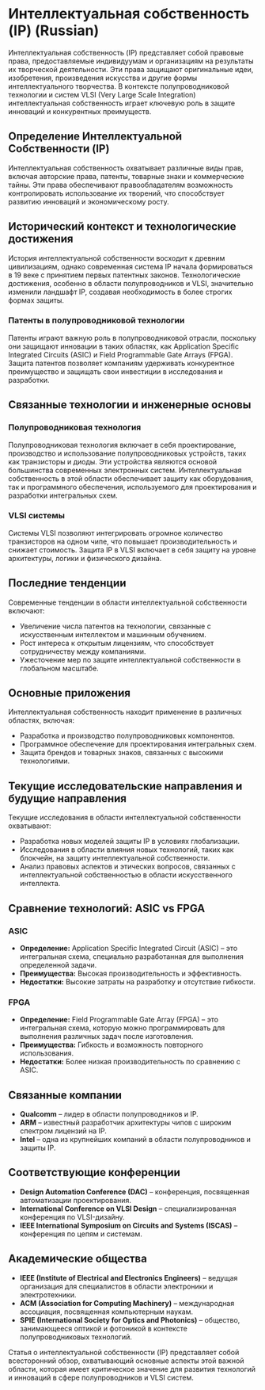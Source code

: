 # Интеллектуальная собственность (IP) (Russian)

Интеллектуальная собственность (IP) представляет собой правовые права, предоставляемые индивидуумам и организациям на результаты их творческой деятельности. Эти права защищают оригинальные идеи, изобретения, произведения искусства и другие формы интеллектуального творчества. В контексте полупроводниковой технологии и систем VLSI (Very Large Scale Integration) интеллектуальная собственность играет ключевую роль в защите инноваций и конкурентных преимуществ.

## Определение Интеллектуальной Собственности (IP)

Интеллектуальная собственность охватывает различные виды прав, включая авторские права, патенты, товарные знаки и коммерческие тайны. Эти права обеспечивают правообладателям возможность контролировать использование их творений, что способствует развитию инноваций и экономическому росту.

## Исторический контекст и технологические достижения

История интеллектуальной собственности восходит к древним цивилизациям, однако современная система IP начала формироваться в 19 веке с принятием первых патентных законов. Технологические достижения, особенно в области полупроводников и VLSI, значительно изменили ландшафт IP, создавая необходимость в более строгих формах защиты.

### Патенты в полупроводниковой технологии

Патенты играют важную роль в полупроводниковой отрасли, поскольку они защищают инновации в таких областях, как Application Specific Integrated Circuits (ASIC) и Field Programmable Gate Arrays (FPGA). Защита патентов позволяет компаниям удерживать конкурентное преимущество и защищать свои инвестиции в исследования и разработки.

## Связанные технологии и инженерные основы

### Полупроводниковая технология

Полупроводниковая технология включает в себя проектирование, производство и использование полупроводниковых устройств, таких как транзисторы и диоды. Эти устройства являются основой большинства современных электронных систем. Интеллектуальная собственность в этой области обеспечивает защиту как оборудования, так и программного обеспечения, используемого для проектирования и разработки интегральных схем.

### VLSI системы

Системы VLSI позволяют интегрировать огромное количество транзисторов на одном чипе, что повышает производительность и снижает стоимость. Защита IP в VLSI включает в себя защиту на уровне архитектуры, логики и физического дизайна.

## Последние тенденции

Современные тенденции в области интеллектуальной собственности включают:

- Увеличение числа патентов на технологии, связанные с искусственным интеллектом и машинным обучением.
- Рост интереса к открытым лицензиям, что способствует сотрудничеству между компаниями.
- Ужесточение мер по защите интеллектуальной собственности в глобальном масштабе.

## Основные приложения

Интеллектуальная собственность находит применение в различных областях, включая:

- Разработка и производство полупроводниковых компонентов.
- Программное обеспечение для проектирования интегральных схем.
- Защита брендов и товарных знаков, связанных с высокими технологиями.

## Текущие исследовательские направления и будущие направления

Текущие исследования в области интеллектуальной собственности охватывают:

- Разработка новых моделей защиты IP в условиях глобализации.
- Исследования в области влияния новых технологий, таких как блокчейн, на защиту интеллектуальной собственности.
- Анализ правовых аспектов и этических вопросов, связанных с интеллектуальной собственностью в области искусственного интеллекта.

## Сравнение технологий: ASIC vs FPGA

### ASIC

- **Определение:** Application Specific Integrated Circuit (ASIC) – это интегральная схема, специально разработанная для выполнения определенной задачи.
- **Преимущества:** Высокая производительность и эффективность.
- **Недостатки:** Высокие затраты на разработку и отсутствие гибкости.

### FPGA

- **Определение:** Field Programmable Gate Array (FPGA) – это интегральная схема, которую можно программировать для выполнения различных задач после изготовления.
- **Преимущества:** Гибкость и возможность повторного использования.
- **Недостатки:** Более низкая производительность по сравнению с ASIC.

## Связанные компании

- **Qualcomm** – лидер в области полупроводников и IP.
- **ARM** – известный разработчик архитектуры чипов с широким спектром лицензий на IP.
- **Intel** – одна из крупнейших компаний в области полупроводников и защиты IP.

## Соответствующие конференции

- **Design Automation Conference (DAC)** – конференция, посвященная автоматизации проектирования.
- **International Conference on VLSI Design** – специализированная конференция по VLSI-дизайну.
- **IEEE International Symposium on Circuits and Systems (ISCAS)** – конференция по цепям и системам.

## Академические общества

- **IEEE (Institute of Electrical and Electronics Engineers)** – ведущая организация для специалистов в области электроники и электротехники.
- **ACM (Association for Computing Machinery)** – международная ассоциация, посвященная компьютерным наукам.
- **SPIE (International Society for Optics and Photonics)** – общество, занимающееся оптикой и фотоникой в контексте полупроводниковых технологий.

Статья о интеллектуальной собственности (IP) представляет собой всесторонний обзор, охватывающий основные аспекты этой важной области, которая имеет критическое значение для развития технологий и инноваций в сфере полупроводников и VLSI систем.